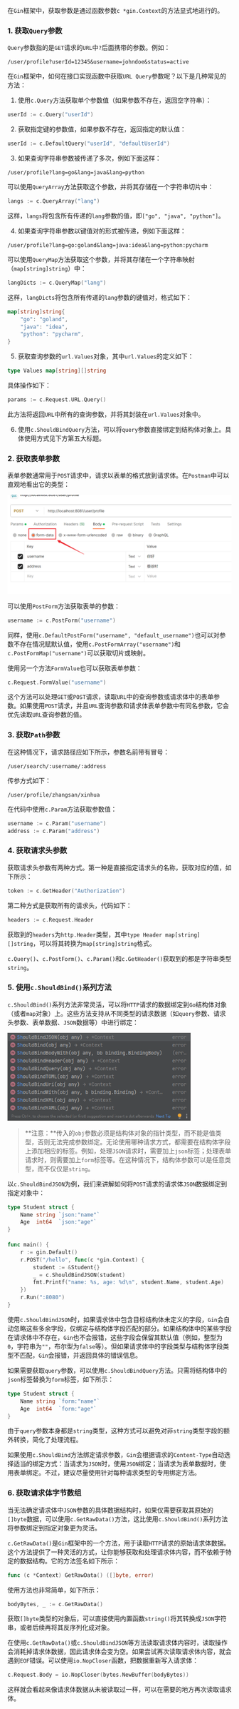 在`Gin`框架中，获取参数是通过函数参数`c *gin.Context`的方法显式地进行的。

### 1. 获取`Query`参数

`Query`参数指的是`GET`请求的`URL`中`?`后面携带的参数。例如：

```http
/user/profile?userId=12345&username=johndoe&status=active
```

在`Gin`框架中，如何在接口实现函数中获取`URL Query`参数呢？以下是几种常见的方法：

1. 使用`c.Query`方法获取单个参数值（如果参数不存在，返回空字符串）：

```go
userId := c.Query("userId")
```

2. 获取指定键的参数值，如果参数不存在，返回指定的默认值：

```go
userId := c.DefaultQuery("userId", "defaultUserId")
```

3. 如果查询字符串参数被传递了多次，例如下面这样：

```http
/user/profile?lang=go&lang=java&lang=python
```

可以使用`QueryArray`方法获取这个参数，并将其存储在一个字符串切片中：

```go
langs := c.QueryArray("lang")
```

这样，`langs`将包含所有传递的`lang`参数的值，即`["go", "java", "python"]`。

4. 如果查询字符串参数以键值对的形式被传递，例如下面这样：

```
/user/profile?lang=go:goland&lang=java:idea&lang=python:pycharm
```

可以使用`QueryMap`方法获取这个参数，并将其存储在一个字符串映射（`map[string]string`）中：

```go
langDicts := c.QueryMap("lang")
```

这样，`langDicts`将包含所有传递的`lang`参数的键值对，格式如下：

```go
map[string]string{
    "go": "goland",
    "java": "idea",
    "python": "pycharm",
}
```

5. 获取查询参数的`url.Values`对象，其中`url.Values`的定义如下：

```go
type Values map[string][]string
```

具体操作如下：

```go
params := c.Request.URL.Query()
```

此方法将返回`URL`中所有的查询参数，并将其封装在`url.Values`对象中。

6. 使用`c.ShouldBindQuery`方法，可以将`query`参数直接绑定到结构体对象上。具体使用方式见下方第五大标题。

### 2. 获取表单参数

表单参数通常用于`POST`请求中，请求以表单的格式放到请求体。在`Postman`中可以直观地看出它的类型：

<img src="image/image-20240107163215027.png" alt="image-20240107163215027" style="zoom:50%;" />

可以使用`PostForm`方法获取表单的参数：

```go
username := c.PostForm("username")
```

同样，使用`c.DefaultPostForm("username", "default_username")`也可以对参数不存在情况赋默认值，使用`c.PostFormArray("username")`和`c.PostFormMap("username")`可以获取切片或映射。

使用另一个方法`FormValue`也可以获取表单参数：

```go
c.Request.FormValue("username")
```

这个方法可以处理`GET`或`POST`请求，读取`URL`中的查询参数或请求体中的表单参数。如果使用`POST`请求，并且`URL`查询参数和请求体表单参数中有同名参数，它会优先读取`URL`查询参数的值。

### 3. 获取`Path`参数

在这种情况下，请求路径应如下所示，参数名前带有冒号：

```
/user/search/:username/:address
```

传参方式如下：

```
/user/profile/zhangsan/xinhua
```

在代码中使用`c.Param`方法获取参数值：

```go
username := c.Param("username")
address := c.Param("address")
```

### 4. 获取请求头参数

获取请求头参数有两种方式。第一种是直接指定请求头的名称，获取对应的值，如下所示：

```go
token := c.GetHeader("Authorization")
```

第二种方式是获取所有的请求头，代码如下：

```go
headers := c.Request.Header
```

获取到的`headers`为`http.Header`类型，其中`type Header map[string][]string`，可以将其转换为`map[string]string`格式。

`c.Query()`、`c.PostForm()`、`c.Param()`和`c.GetHeader()`获取到的都是字符串类型`string`。

### 5. 使用`c.ShouldBind()`系列方法

`c.ShouldBind()`系列方法非常灵活，可以将`HTTP`请求的数据绑定到`Go`结构体对象（或者`map`对象）上。这些方法支持从不同类型的请求数据（如`query`参数、请求头参数、表单数据、`JSON`数据等）中进行绑定：

<img src="image/image-20240107164757443.png" alt="image-20240107164757443" style="zoom: 80%;" />

> **注意：**传入的`obj`参数必须是结构体对象的指针类型，而不能是值类型，否则无法完成参数绑定。无论使用哪种请求方式，都需要在结构体字段上添加相应的标签。例如，处理`JSON`请求时，需要加上`json`标签；处理表单请求时，则需要加上`form`标签等。在这种情况下，结构体参数可以是任意类型，而不仅仅是`string`。

以`c.ShouldBindJSON`为例，我们来讲解如何将`POST`请求的请求体`JSON`数据绑定到指定对象中：

```go
type Student struct {
	Name string `json:"name"`
	Age  int64  `json:"age"`
}

func main() {
	r := gin.Default()
	r.POST("/hello", func(c *gin.Context) {
		student := &Student{}
		_ = c.ShouldBindJSON(student)
		fmt.Printf("name: %s, age: %d\n", student.Name, student.Age)
	})
	r.Run(":8080")
}
```

使用`c.ShouldBindJSON`时，如果请求体中包含目标结构体未定义的字段，`Gin`会自动忽略这些多余字段，仅绑定与结构体字段匹配的部分。如果结构体中的某些字段在请求体中不存在，`Gin`也不会报错，这些字段会保留其默认值（例如，整型为`0`，字符串为`""`，布尔型为`false`等）。但如果请求体中的字段类型与结构体字段类型不匹配，`Gin`会报错，并返回具体的错误信息。

如果需要获取`query`参数，可以使用`c.ShouldBindQuery`方法。只需将结构体中的`json`标签替换为`form`标签，如下所示：

```go
type Student struct {
	Name string `form:"name"`
	Age  int64  `form:"age"`
}
```

由于`query`参数本身都是`string`类型，这种方式可以避免对非`string`类型字段的额外转换，简化了处理流程。

如果使用`c.ShouldBind`方法绑定请求参数，`Gin`会根据请求的`Content-Type`自动选择适当的绑定方式：当请求为`JSON`时，使用`JSON`绑定；当请求为表单数据时，使用表单绑定。不过，建议尽量使用针对每种请求类型的专用绑定方法。

### 6. 获取请求体字节数组

当无法确定请求体中`JSON`参数的具体数据结构时，如果仅需要获取其原始的`[]byte`数据，可以使用`c.GetRawData()`方法，这比使用`c.ShouldBind()`系列方法将参数绑定到指定对象更为灵活。

`c.GetRawData()`是`Gin`框架中的一个方法，用于读取`HTTP`请求的原始请求体数据。这个方法提供了一种灵活的方式，让你能够获取和处理请求体内容，而不依赖于特定的数据结构。它的方法签名如下所示：

```go
func (c *Context) GetRawData() ([]byte, error)
```

使用方法也非常简单，如下所示：

```go
bodyBytes, _ := c.GetRawData()
```

获取`[]byte`类型的对象后，可以直接使用内置函数`string()`将其转换成`JSON`字符串，或者后续再将其反序列化成对象。

在使用`c.GetRawData()`或`c.ShouldBindJSON`等方法读取请求体内容时，读取操作会消耗掉请求体数据，因此请求体会变为空。如果尝试再次读取请求体内容，就会遇到`EOF`错误。可以使用`io.NopCloser`函数，把数据重新写入请求体：

```go
c.Request.Body = io.NopCloser(bytes.NewBuffer(bodyBytes))
```

这样就会看起来像请求体数据从未被读取过一样，可以在需要的地方再次读取请求体。
